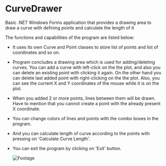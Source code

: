 # CurveDrawer
Basic .NET Windows Forms application that provides a drawing area to draw a curve with defining points and calculate the length of it

The functions and capabilities of the program are listed below:
- It uses its own Curve and Point classes to store list of points and list of coordinates and so on.
- Program concludes a drawing area which is used for adding/deleting curves. You can add a curve with left-click on the the plot, and also you can delete an existing point with clicking it again. On the other hand you can delete last added point with right-clicking on the the plot. Also, you can see the current X and Y coordinates of the mouse while it is on the plot.
- When you added 2 or more points, lines between them will be drawn. Have to mention that you cannot create a point with the already present X coordinate.
- You can change colors of lines and points with the combo boxes in the program.
- And you can calculate length of curve according to the points with pressing on 'Calculate Curve Length'.
- You can exit the program by clicking on 'Exit' button.

  ![Footage](https://i.imgur.com/VcZofqf.png)

